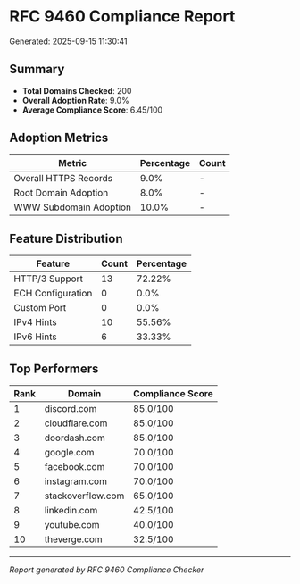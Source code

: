 # RFC 9460 Compliance Report

Generated: 2025-09-15 11:30:41

## Summary

- **Total Domains Checked**: 200
- **Overall Adoption Rate**: 9.0%
- **Average Compliance Score**: 6.45/100

## Adoption Metrics

| Metric | Percentage | Count |
|--------|------------|-------|
| Overall HTTPS Records | 9.0% | - |
| Root Domain Adoption | 8.0% | - |
| WWW Subdomain Adoption | 10.0% | - |

## Feature Distribution

| Feature | Count | Percentage |
|---------|-------|------------|
| HTTP/3 Support | 13 | 72.22% |
| ECH Configuration | 0 | 0.0% |
| Custom Port | 0 | 0.0% |
| IPv4 Hints | 10 | 55.56% |
| IPv6 Hints | 6 | 33.33% |

## Top Performers

| Rank | Domain | Compliance Score |
|------|--------|------------------|
| 1 | discord.com | 85.0/100 |
| 2 | cloudflare.com | 85.0/100 |
| 3 | doordash.com | 85.0/100 |
| 4 | google.com | 70.0/100 |
| 5 | facebook.com | 70.0/100 |
| 6 | instagram.com | 70.0/100 |
| 7 | stackoverflow.com | 65.0/100 |
| 8 | linkedin.com | 42.5/100 |
| 9 | youtube.com | 40.0/100 |
| 10 | theverge.com | 32.5/100 |

---
*Report generated by RFC 9460 Compliance Checker*
